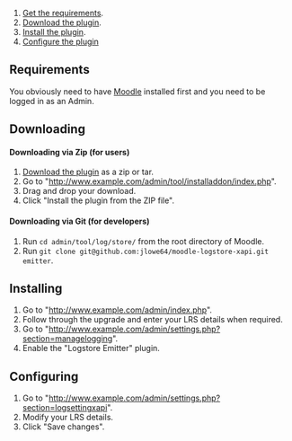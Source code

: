 1. [Get the requirements](#requirements).
2. [Download the plugin](#downloading).
3. [Install the plugin](#installing).
4. [Configure the plugin](#configuring)

## Requirements
You obviously need to have [Moodle](https://moodle.org/) installed first and you need to be logged in as an Admin.

## Downloading
#### Downloading via Zip (for users)
1. [Download the plugin](https://github.com/jlowe64/moodle-logstore-xapi/releases) as a zip or tar.
2. Go to "http://www.example.com/admin/tool/installaddon/index.php".
3. Drag and drop your download.
4. Click "Install the plugin from the ZIP file".

#### Downloading via Git (for developers)
1. Run `cd admin/tool/log/store/` from the root directory of Moodle.
2. Run `git clone git@github.com:jlowe64/moodle-logstore-xapi.git emitter`.

## Installing
1. Go to "http://www.example.com/admin/index.php".
2. Follow through the upgrade and enter your LRS details when required.
3. Go to "http://www.example.com/admin/settings.php?section=managelogging".
4. Enable the "Logstore Emitter" plugin.

## Configuring
1. Go to "http://www.example.com/admin/settings.php?section=logsettingxapi".
2. Modify your LRS details.
3. Click "Save changes".
